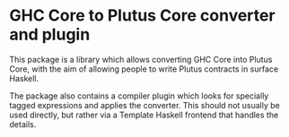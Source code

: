 # GHC Core to Plutus Core converter and plugin

This package is a library which allows converting GHC Core into Plutus Core, with the aim of allowing people to write Plutus contracts in surface Haskell.

The package also contains a compiler plugin which looks for specially tagged expressions and applies the converter. This should not usually be used directly, but rather via a Template Haskell frontend that handles the details.
